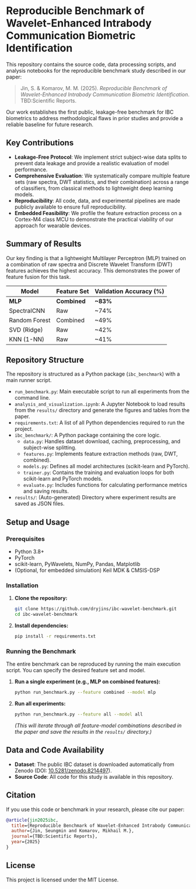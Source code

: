 # Reproducible Benchmark of Wavelet-Enhanced Intrabody Communication Biometric Identification

This repository contains the source code, data processing scripts, and analysis notebooks for the reproducible benchmark study described in our paper:

> Jin, S. & Komarov, M. M. (2025). *Reproducible Benchmark of Wavelet-Enhanced Intrabody Communication Biometric Identification*. TBD:Scientific Reports.

Our work establishes the first public, leakage-free benchmark for IBC biometrics to address methodological flaws in prior studies and provide a reliable baseline for future research.

## Key Contributions
- **Leakage-Free Protocol**: We implement strict subject-wise data splits to prevent data leakage and provide a realistic evaluation of model performance.
- **Comprehensive Evaluation**: We systematically compare multiple feature sets (raw spectra, DWT statistics, and their combination) across a range of classifiers, from classical methods to lightweight deep learning models.
- **Reproducibility**: All code, data, and experimental pipelines are made publicly available to ensure full reproducibility.
- **Embedded Feasibility**: We profile the feature extraction process on a Cortex-M4 class MCU to demonstrate the practical viability of our approach for wearable devices.

## Summary of Results

Our key finding is that a lightweight Multilayer Perceptron (MLP) trained on a combination of raw spectra and Discrete Wavelet Transform (DWT) features achieves the highest accuracy. This demonstrates the power of feature fusion for this task.

| Model        | Feature Set | Validation Accuracy (%) |
|--------------|-------------|-------------------------|
| **MLP**      | **Combined**| **~83%**                |
| SpectralCNN  | Raw         | ~74%                    |
| Random Forest| Combined    | ~49%                    |
| SVD (Ridge)  | Raw         | ~42%                    |
| KNN (1-NN)   | Raw         | ~41%                    |

## Repository Structure

The repository is structured as a Python package (`ibc_benchmark`) with a main runner script.

- `run_benchmark.py`: Main executable script to run all experiments from the command line.
- `analysis_and_visualization.ipynb`: A Jupyter Notebook to load results from the `results/` directory and generate the figures and tables from the paper.
- `requirements.txt`: A list of all Python dependencies required to run the project.
- `ibc_benchmark/`: A Python package containing the core logic.
  - `data.py`: Handles dataset download, caching, preprocessing, and subject-wise splitting.
  - `features.py`: Implements feature extraction methods (raw, DWT, combined).
  - `models.py`: Defines all model architectures (scikit-learn and PyTorch).
  - `trainer.py`: Contains the training and evaluation loops for both scikit-learn and PyTorch models.
  - `evaluate.py`: Includes functions for calculating performance metrics and saving results.
- `results/`: (Auto-generated) Directory where experiment results are saved as JSON files.

## Setup and Usage

### Prerequisites
- Python 3.8+
- PyTorch
- scikit-learn, PyWavelets, NumPy, Pandas, Matplotlib
- (Optional, for embedded simulation) Keil MDK & CMSIS-DSP

### Installation
1.  **Clone the repository:**
    ```bash
    git clone https://github.com/dryjins/ibc-wavelet-benchmark.git
    cd ibc-wavelet-benchmark
    ```
2.  **Install dependencies:**
    ```bash
    pip install -r requirements.txt
    ```

### Running the Benchmark
The entire benchmark can be reproduced by running the main execution script. You can specify the desired feature set and model.

1.  **Run a single experiment (e.g., MLP on combined features):**
    ```bash
    python run_benchmark.py --feature combined --model mlp
    ```
2.  **Run all experiments:**
    ```bash
    python run_benchmark.py --feature all --model all
    ```
    *(This will iterate through all feature-model combinations described in the paper and save the results in the `results/` directory.)*

## Data and Code Availability

- **Dataset**: The public IBC dataset is downloaded automatically from Zenodo (DOI: [10.5281/zenodo.8214497](https://doi.org/10.5281/zenodo.8214497)).
- **Source Code**: All code for this study is available in this repository.

## Citation

If you use this code or benchmark in your research, please cite our paper:
```bibtex
@article{jin2025ibc,
  title={Reproducible Benchmark of Wavelet-Enhanced Intrabody Communication Biometric Identification},
  author={Jin, Seungmin and Komarov, Mikhail M.},
  journal={TBD:Scientific Reports},
  year={2025}
}
```
## License
This project is licensed under the MIT License.
